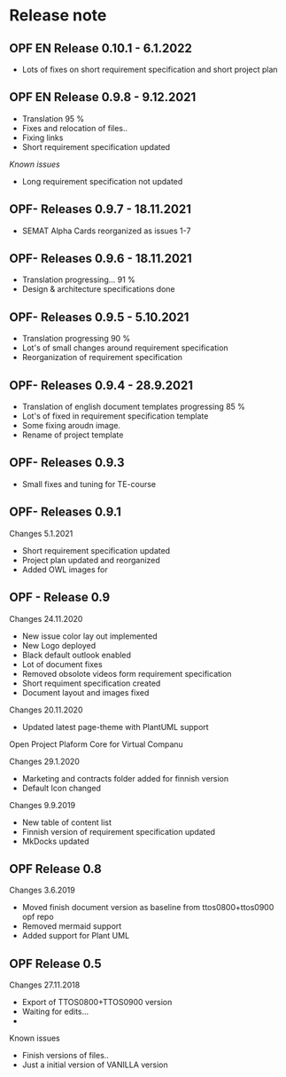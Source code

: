 # Release note 

## OPF EN Release 0.10.1 - 6.1.2022

* Lots of fixes on short requirement specification and short project plan

## OPF EN Release 0.9.8 - 9.12.2021

* Translation 95 % 
* Fixes and relocation of files..
* Fixing links
* Short requirement specification updated

*Known issues*

* Long requirement specification not updated

## OPF- Releases 0.9.7 - 18.11.2021

* SEMAT Alpha Cards reorganized as issues 1-7


## OPF- Releases 0.9.6 - 18.11.2021

* Translation progressing... 91 %
* Design & architecture specifications done


## OPF- Releases 0.9.5 - 5.10.2021

* Translation progressing 90 % 
* Lot's of small changes around requirement specification
* Reorganization of requirement specification


## OPF- Releases 0.9.4 - 28.9.2021


* Translation of english document templates progressing 85 %
* Lot's of fixed in requirement specification template
* Some fixing aroudn image. 
* Rename of project template

## OPF- Releases 0.9.3

* Small fixes and tuning for TE-course



## OPF- Releases 0.9.1 

Changes 5.1.2021

* Short requirement specification updated
* Project plan updated and reorganized
* Added OWL images for 



## OPF - Release 0.9

Changes 24.11.2020

* New issue color lay out implemented
* New Logo deployed 
* Black default outlook enabled
* Lot of document fixes
* Removed obsolote videos form requirement specification
* Short requiment specification created
* Document layout and images fixed

Changes 20.11.2020

* Updated latest page-theme with PlantUML support


Open Project Plaform Core for Virtual Companu

Changes 29.1.2020

* Marketing and contracts folder added for finnish version
* Default Icon changed


Changes 9.9.2019

* New table of content list
* Finnish version of requirement specification updated
* MkDocks updated


## OPF Release 0.8

Changes 3.6.2019

* Moved finish document version as baseline from ttos0800+ttos0900 opf repo 
* Removed mermaid support 
* Added support for Plant UML



## OPF Release 0.5

Changes 27.11.2018


* Export of TTOS0800+TTOS0900 version
* Waiting for edits...
*

Known issues

* Finish versions of files..
* Just a initial version of VANILLA version
